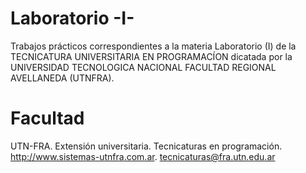 # Laboratorio -I-
Trabajos prácticos correspondientes a la materia Laboratorio (I) de la TECNICATURA UNIVERSITARIA EN PROGRAMACÍON dicatada por la UNIVERSIDAD TECNOLOGICA NACIONAL FACULTAD REGIONAL AVELLANEDA (UTNFRA).

# Facultad
UTN-FRA. Extensión universitaria. Tecnicaturas en programación. http://www.sistemas-utnfra.com.ar. tecnicaturas@fra.utn.edu.ar
